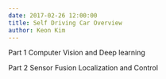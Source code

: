 ```yaml
---
date: 2017-02-26 12:00:00
title: Self Driving Car Overview
author: Keon Kim
---
```


Part 1 Computer Vision and Deep learning


Part 2 Sensor Fusion Localization and Control
